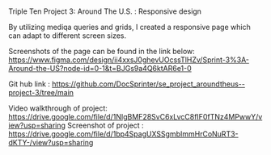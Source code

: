 #

Triple Ten Project 3: Around The U.S. : Responsive design

By utilizing mediqa queries and grids, I created a responsive page which can adapt to different screen sizes.

Screenshots of the page can be found in the link below:
https://www.figma.com/design/ii4xxsJ0ghevUOcssTlHZv/Sprint-3%3A-Around-the-US?node-id=0-1&t=BJGs9a4Q6ktAR6e1-0

Git hub link :
https://github.com/DocSprinter/se_project_aroundtheus--project-3/tree/main

Video walkthrough of project: https://drive.google.com/file/d/1NIgBMF28SvC6xLvcC8fIF0fTNz4MPwwY/view?usp=sharing
Screenshot of project : https://drive.google.com/file/d/1bp4SpagUXSSgmbImmHrCoNuRT3-dKTY-/view?usp=sharing
